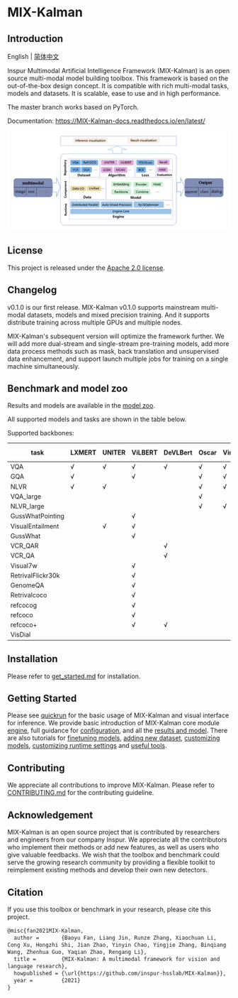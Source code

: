 
# MIX-Kalman

## Introduction

English | [简体中文](README_zh-CN.md)

Inspur Multimodal Artificial Intelligence Framework (MIX-Kalman) is an open source multi-modal model building toolbox. This framework is based on the out-of-the-box design concept. It is compatible with rich multi-modal tasks, models and datasets. It is scalable, ease to use and in high performance.

The master branch works based on PyTorch.

Documentation: https://MIX-Kalman-docs.readthedocs.io/en/latest/

![demo_image](resources/0.png)

## License

This project is released under the [Apache 2.0 license](LICENSE).

## Changelog

v0.1.0 is our first release. MIX-Kalman v0.1.0 supports mainstream multi-modal datasets, models and mixed precision training. And it supports distribute training across multiple GPUs and multiple nodes.

MIX-Kalman's subsequent version will optimize the framework further. We will add more dual-stream and single-stream pre-training models, add more data process methods such as mask, back translation and unsupervised data enhancement, and support launch multiple jobs for training on a single machine simultaneously.

## Benchmark and model zoo

Results and models are available in the [model zoo](docs/getstart/model_zoo.md).

All supported models and tasks are shown in the table below.

Supported backbones:

| task              | LXMERT | UNITER | ViLBERT | DeVLBert | Oscar | VinVL | MCAN | LCGN | HGL  | R2C  | VisDial-BERT |
| ----------------- | ------ | ------ | ------- | -------- | ----- | ----- | ---- | ---- | ---- | ---- | ------------ |
| VQA               | √      | √      | √       | √        | √     | √     | √    |      |      |      |              |
| GQA               | √      |        | √       |          | √     | √     |      | √    |      |      |              |
| NLVR              | √      | √      |         |          | √     | √     |      |      |      |      |              |
| VQA_large         |        |        |         |          | √     |       |      |      |      |      |              |
| NLVR_large        |        |        |         |          | √     | √     |      |      |      |      |              |
| GussWhatPointing  |        |        | √       |          |       |       |      |      |      |      |              |
| VisualEntailment  |        | √      | √       |          |       |       |      |      |      |      |              |
| GussWhat          |        |        | √       |          |       |       |      |      |      |      |              |
| VCR_QAR           |        |        |         | √        |       |       |      |      | √    | √    |              |
| VCR_QA            |        |        |         | √        |       |       |      |      | √    | √    |              |
| Visual7w          |        |        | √       |          |       |       |      |      |      |      |              |
| RetrivalFlickr30k |        |        | √       |          |       |       |      |      |      |      |              |
| GenomeQA          |        |        | √       |          |       |       |      |      |      |      |              |
| Retrivalcoco      |        |        | √       |          |       |       |      |      |      |      |              |
| refcocog          |        |        | √       |          |       |       |      |      |      |      |              |
| refcoco           |        |        | √       |          |       |       |      |      |      |      |              |
| refcoco+          |        |        | √       | √        |       |       |      |      |      |      |              |
| VisDial           |        |        |         |          |       |       |      |      |      |      | √            |

## Installation

Please refer to [get_started.md](docs/getstart/get_started.md) for installation.

## Getting Started

Please see [quickrun](docs/Quickrun/1_exist_data_model.md) for the basic usage of MIX-Kalman and visual interface for inference.
We provide basic introduction of MIX-Kalman core module [engine](docs/tutorials/Tutorial-engine.md), full guidance for [configuration](docs/tutorials/Tutorial1-config.md), and all the [results and model](docs/getstart/model_zoo.md).
There are also tutorials for [finetuning models](docs/tutorials/Tutorial6-finetune.md), [adding new dataset](docs/tutorials/Tutorial2-customize_dataset.md), [customizing models](docs/tutorials/Tutorial3-customize_models.md), [customizing runtime settings](docs/tutorials/Tutorial4-customize_Schedule_and_Runtime_Settings.md) and [useful tools](docs/log_visualization.md).

## Contributing

We appreciate all contributions to improve MIX-Kalman. Please refer to [CONTRIBUTING.md](CONTRIBUTING.md) for the contributing guideline.

## Acknowledgement

MIX-Kalman is an open source project that is contributed by researchers and engineers from our company Inspur. We appreciate all the contributors who implement their methods or add new features, as well as users who give valuable feedbacks.
We wish that the toolbox and benchmark could serve the growing research community by providing a flexible toolkit to reimplement existing methods and develop their own new detectors.

## Citation

If you use this toolbox or benchmark in your research, please cite this project.

```
@misc{fan2021MIX-Kalman,
  author =       {Baoyu Fan, Liang Jin, Runze Zhang, Xiaochuan Li, Cong Xu, Hongzhi Shi, Jian Zhao, Yinyin Chao, Yingjie Zhang, Binqiang Wang, Zhenhua Guo, Yaqian Zhao, Rengang Li},
  title =        {MIX-Kalman: A multimodal framework for vision and language research},
  howpublished = {\url{https://github.com/inspur-hsslab/MIX-Kalman}},
  year =         {2021}
}
```
